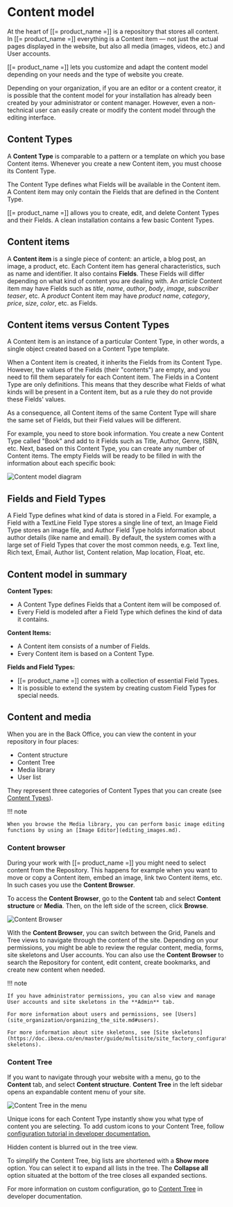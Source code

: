 # Content model

At the heart of [[= product_name =]] is a repository that stores all content.
In [[= product_name =]] everything is a Content item — not just the actual pages displayed in the website,
but also all media (images, videos, etc.) and User accounts.

[[= product_name =]] lets you customize and adapt the content model depending on your needs and the type of website you create.

Depending on your organization, if you are an editor or a content creator,
it is possible that the content model for your installation has already been created by your administrator or content manager.
However, even a non-technical user can easily create or modify the content model through the editing interface.

## Content Types

A **Content Type** is comparable to a pattern or a template on which you base Content items.
Whenever you create a new Content item, you must choose its Content Type.

The Content Type defines what Fields will be available in the Content item.
A Content item may only contain the Fields that are defined in the Content Type.

[[= product_name =]] allows you to create, edit, and delete Content Types and their Fields.
A clean installation contains a few basic Content Types.

## Content items

A **Content item** is a single piece of content: an article, a blog post, an image, a product, etc.
Each Content item has general characteristics, such as name and identifier. It also contains **Fields**.
These Fields will differ depending on what kind of content you are dealing with.
An *article* Content item may have Fields such as *title*, *name*, *author*, *body*, *image*, *subscriber teaser*, etc.
A *product* Content item may have *product name*, *category*, *price*, *size*, *color*, etc. as Fields.

## Content items versus Content Types

A Content item is an instance of a particular Content Type, in other words, a single object created based on a Content Type template.

When a Content item is created, it inherits the Fields from its Content Type.
However, the values of the Fields (their "contents") are empty, and you need to fill them separately for each Content item.
The Fields in a Content Type are only definitions. This means that they describe what Fields of what kinds will be present in a Content item,
but as a rule they do not provide these Fields' values.

As a consequence, all Content items of the same Content Type will share the same set of Fields, but their Field values will be different.

For example, you need to store book information.
You create a new Content Type called "Book" and add to it Fields such as Title, Author, Genre, ISBN, etc.
Next, based on this Content Type, you can create any number of Content items.
The empty Fields will be ready to be filled in with the information about each specific book:

![Content model diagram](img/content_model_diagram.png "Content model diagram")

## Fields and Field Types

A Field Type defines what kind of data is stored in a Field.
For example, a Field with a TextLine Field Type stores a single line of text, an Image Field Type stores an image file,
and Author Field Type holds information about author details (like name and email).
By default, the system comes with a large set of Field Types that cover the most common needs,
e.g. Text line, Rich text, Email, Author list, Content relation, Map location, Float, etc.

## Content model in summary

**Content Types:**

- A Content Type defines Fields that a Content item will be composed of.
- Every Field is modeled after a Field Type which defines the kind of data it contains.

**Content Items:**

- A Content item consists of a number of Fields.
- Every Content item is based on a Content Type.

**Fields and Field Types:**

- [[= product_name =]] comes with a collection of essential Field Types.
- It is possible to extend the system by creating custom Field Types for special needs.

## Content and media

When you are in the Back Office, you can view the content in your repository in four places:

- Content structure
- Content Tree
- Media library
- User list

They represent three categories of Content Types that you can create
(see [Content Types](site_organization/organizing_the_site.md#content-types)).

!!! note

    When you browse the Media library, you can perform basic image editing functions by using an [Image Editor](editing_images.md).

### Content browser

During your work with [[= product_name =]] you might need to select content from the Repository.
This happens for example when you want to move or copy a Content item, embed an image, link two Content items, etc.
In such cases you use the **Content Browser**.

To access the **Content Browser**, go to the **Content** tab and select **Content structure** or **Media**.
Then, on the left side of the screen, click **Browse**.

![Content Browser](img/udw.png "Content Browser")

With the **Content Browser**, you can switch between the Grid, Panels and Tree views to navigate through the content of the site.
Depending on your permissions, you might be able to review the regular content, media, forms, site skeletons and User accounts.
You can also use the **Content Browser** to search the Repository for content, edit content, create bookmarks, and create new content when needed.

!!! note

    If you have administrator permissions, you can also view and manage User accounts and site skeletons in the **Admin** tab.
    
    For more information about users and permissions, see [Users](site_organization/organizing_the_site.md#users).
    
    For more information about site skeletons, see [Site skeletons](https://doc.ibexa.co/en/master/guide/multisite/site_factory_configuration/#site-skeletons).

### Content Tree

If you want to navigate through your website with a menu, go to the **Content** tab, and select **Content structure**.
**Content Tree** in the left sidebar opens an expandable content menu of your site.

![Content Tree in the menu](img/left_menu_tree.png "Content Tree in the menu")

Unique icons for each Content Type instantly show you what type of content you are selecting. To add custom icons to your Content Tree, follow [configuration tutorial in developer documentation.](https://doc.ibexa.co/en/master/extending/custom_icons/#customize-content-type-icons)

Hidden content is blurred out in the tree view.

To simplify the Content Tree, big lists are shortened with a **Show more** option. You can select it to expand all lists in the tree.
The **Collapse all** option situated at the bottom of the tree closes all expanded sections.

For more information on custom configuration, go to [Content Tree](https://doc.ibexa.co/en/master/guide/config_back_office/#content-tree) in developer documentation.
